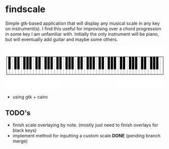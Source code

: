 # findscale #

Simple gtk-based application that will display any musical scale in any key on instrument(s). I find this useful for improvising over a chord progression in some key I am unfamiliar with. Initially the only instrument will be piano, but will eventually add guitar and maybe some others.

![piano](./src/imgs/piano.png ) 


- using gtk + cairo

## TODO's ##

- finish scale overlaying by note. (mostly just need to finish overlays for black keys)
- implement method for inputting a custom scale.**DONE** (pending branch merge)


